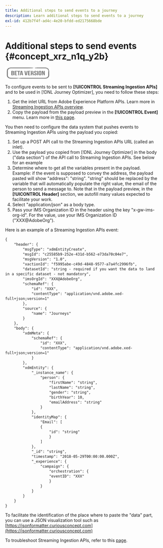 ```yaml
---
title: Additional steps to send events to a journey
description: Learn additional steps to send events to a journey
exl-id: 412b7f4f-ad4c-4e20-bfdd-ed2175668bde
---
```

# Additional steps to send events {#concept_xrz_n1q_y2b}

![](../assets/do-not-localize/badge.png)

To configure events to be sent to **[!UICONTROL Streaming Ingestion APIs]** and to be used in [!DNL Journey Optimizer], you need to follow these steps:

1. Get the inlet URL from Adobe Experience Platform APIs. Learn more in [Streaming Ingestion APIs overview](https://experienceleague.adobe.com/docs/experience-platform/ingestion/streaming/overview.html).
1. Copy the payload from the payload preview in the **[!UICONTROL Event]** menu. Learn more in [this page](../event/about-creating.md#define-the-payload-fields).

You then need to configure the data system that pushes events to Streaming Ingestion APIs using the payload you copied:

1. Set up a POST API call to the Streaming Ingestion APIs URL (called an inlet).
1. Use the payload you copied from [!DNL Journey Optimizer] in the body ("data section") of the API call to Streaming Ingestion APIs. See below for an example
1. Determine where to get all the variables present in the payload. Example: if the event is supposed to convey the address, the payload pasted will show "address": "string". "string" should be replaced by the variable that will automatically populate the right value, the email of the person to send a message to. Note that in the payload preview, in the **[!UICONTROL Header]** section, we autofill many values expected to facilitate your work.
1. Select "application/json" as a body type.
1. Pass your IMS Organization ID in the header using the key "x-gw-ims-org-id". For the value, use your IMS Organization ID ("XXX@AdobeOrg").

Here is an example of a Streaming Ingestion APIs event:

```
{
    "header": {
        "msgType": "xdmEntityCreate",
        "msgId": "c25585b9-252e-431d-b562-e73da70c04e7",
        "msgVersion": "1.0",
        "xactionId": "f5995abe-c49d-4848-9577-a7a4fc2996fb",
        "datasetId": "string - required if you want the data to land in a specific dataset - not mandatory",
        "imsOrgId": "XXX@AdobeOrg",
        "schemaRef": {
            "id": "XXX",
            "contentType": "application/vnd.adobe.xed-full+json;version=1"
        },
        "source": {
            "name": "Journeys"
        }
    },
    "body": {
        "xdmMeta": {
            "schemaRef": {
                "id": "XXX",
                "contentType": "application/vnd.adobe.xed-full+json;version=1"
            }
        },
        "xdmEntity": {
            "_instance_name": {
                "person": {
                    "firstName": "string",
                    "lastName": "string",
                    "gender": "string",
                    "birthYear": 10,
                    "emailAddress": "string"
                }
            },
            "identityMap": {
                "Email": [
                {
                    "id": "string"
                    }
                ]
            },
            "_id": "string",
            "timestamp": "2018-05-29T00:00:00.000Z",
            "_experience": {
                "campaign": {
                    "orchestration": {
                    "eventID": "XXX"
                    }
                }
            }
        }
    }
}
```

To facilitate the identification of the place where to paste the "data" part, you can use a JSON visualization tool such as [https://jsonformatter.curiousconcept.com](https://jsonformatter.curiousconcept.com)

To troubleshoot Streaming Ingestion APIs, refer to this [page](https://experienceleague.adobe.com/docs/experience-platform/ingestion/streaming/troubleshooting.html).
